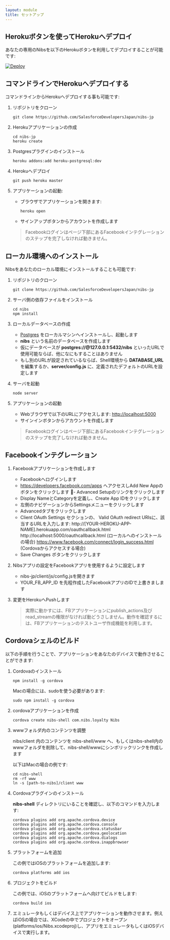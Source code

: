 ```yaml
---
layout: module
title: セットアップ
---
```


## Herokuボタンを使ってHerokuへデプロイ

あなたの専用のNibsを以下のHerokuボタンを利用してデプロイすることが可能です:

[![Deploy](https://www.herokucdn.com/deploy/button.png)](https://heroku.com/deploy)

## コマンドラインでHerokuへデプロイする

コマンドラインからHerokuへデプロイする事も可能です:

1. リポジトリをクローン

    ```
    git clone https://github.com/SalesforceDevelopersJapan/nibs-jp
    ```

1. Herokuアプリケーションの作成

    ```
    cd nibs-jp
    heroku create
    ```

1. Postgresプラグインのインストール

    ```
    heroku addons:add heroku-postgresql:dev
    ```

1. Herokuへデプロイ

    ```
    git push heroku master
    ```

1. アプリケーションの起動:
    - ブラウザでアプリケーションを開きます:

        ```
        heroku open
        ```
    - サインアップボタンからアカウントを作成します

    > Facebookログインはページ下部にあるFacebookインテグレーションのステップを完了しなければ動きません。


## ローカル環境へのインストール

Nibsをあなたのローカル環境にインストールすることも可能です:

1. リポジトリのクローン

    ```
    git clone https://github.com/SalesforceDevelopersJapan/nibs-jp
    ```

1. サーバ側の依存ファイルをインストール

    ```
    cd nibs
    npm install
    ```

1. ローカルデータベースの作成
    - [Postgres](http://www.postgresql.org/) をローカルマシンへインストールし、起動します
    - **nibs** という名前のデータベースを作成します
    - 仮にデータベースが **postgres://@127.0.0.1:5432/nibs** といったURLで使用可能ならば、他になにもすることはありません
    - もし別のURLが設定されているならば、Shell環境から **DATABASE_URL** を編集するか、**server/config.js** に、定義されたデフォルトのURLを設定します

1. サーバを起動

    ```
    node server
    ```

1. アプリケーションの起動
    - Webブラウザで以下のURLにアクセスします:
        [http://localhost:5000](http://localhost:5000)
    - サインインボタンからアカウントを作成します

    > Facebookログインはページ下部にあるFacebookインテグレーションのステップを完了しなければ動きません。


## Facebookインテグレーション

1. Facebookアプリケーションを作成します
    - Facebookへログインします
    - https://developers.facebook.com/apps へアクセスしAdd New Appのボタンをクリックします
    - Advanced Setupのリンクをクリックします
    - Display NameとCategoryを定義し、Create App IDをクリックします
    - 左側のナビゲーションからSettingsメニューをクリックします
    - Advancedタブをクリックします
    - Client OAuth Settings セクションの、 Valid OAuth redirect URIsに、該当するURLを入力します:
        http://[YOUR-HEROKU-APP-NAME].herokuapp.com/oauthcallback.html
        http://localhost:5000/oauthcallback.html (ローカルへのインストールの場合)
        https://www.facebook.com/connect/login_success.html (Cordovaからアクセスする場合)
    - Save Changes ボタンをクリックします

2. Nibsアプリの設定をFacebookアプリを使用するように設定します
    - nibs-jp/client/js/config.jsを開きます
    - YOUR\_FB\_APP\_ID を先程作成したFacebookアプリのIDで上書きまします

3. 変更をHerokuへPushします

    > 実際に動かすには、FBアプリケーションにpublish_actions及びread_streamの権限がなければ動どうさしません。動作を確認するには、FBアプリケーションのテストユーザ作成機能を利用します。

## Cordovaシェルのビルド

以下の手順を行うことで、アプリケーションをあなたのデバイスで動作させることができます:

1. Cordovaのインストール

    ```
    npm install -g cordova
    ```

    Macの場合には、sudoを使う必要があります:

    ```
    sudo npm install -g cordova
    ```

1. cordovaアプリケーションを作成

    ```
    cordova create nibs-shell com.nibs.loyalty Nibs
    ```

1. wwwフォルダ内のコンテンツを調整

    nibs/client 内のコンテンツを nibs-shell/www へ、もしくはnibs-shell内のwwwフォルダを削除して、nibs-shell/wwwにシンボリックリンクを作成します

    以下はMacの場合の例です:

    ```
    cd nibs-shell
    rm -rf www
    ln -s [path-to-nibs]/client www
    ```

1. Cordovaプラグインのインストール

    **nibs-shell** ディレクトリにいることを確認し、以下のコマンドを入力します:

    ```
    cordova plugins add org.apache.cordova.device
    cordova plugins add org.apache.cordova.console
    cordova plugins add org.apache.cordova.statusbar
    cordova plugins add org.apache.cordova.geolocation
    cordova plugins add org.apache.cordova.dialogs
    cordova plugins add org.apache.cordova.inappbrowser
    ```

3. プラットフォームを追加

    この例ではiOSのプラットフォームを追加します:

    ```
    cordova platforms add ios
    ```

4. プロジェクトをビルド

    この例では、iOSのプラットフォームへ向けてビルドをします:

    ```
    cordova build ios
    ```

5. エミュレータもしくはデバイス上でアプリケーションを動作させます。例えばiOSの場合では、XCodeの中でプロジェクトをオープン (platforms/ios/Nibs.xcodeproj)し、アプリをエミュレータもしくはiOSデバイスで実行します。
